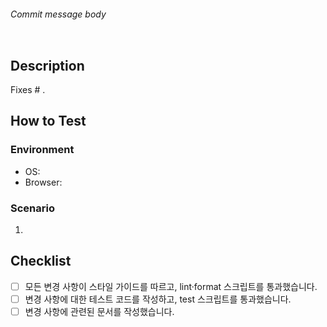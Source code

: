 ###### Commit message body
<!--
Commit message body를 작성하세요.
Commit message subject는 Pull request title 필드에 작성하세요.
-->

```txt

```

## Description
<!--
변경 사항과 관련 이슈에 대한 요약을 작성하세요.
작업의 목적과 의도 등 맥락이 충분히 포함되어야 합니다.
재현하기 어려운 버그를 수정한 경우 재현 시나리오도 함께 작성하세요.
-->

Fixes # .

## How to Test

### Environment
<!--
테스트를 수행한 환경을 작성하세요.
-->

- OS:
- Browser:

### Scenario
<!--
변경 사항을 확인하기 위해 실행한 테스트 시나리오를 작성하세요.
리뷰어가 재현할 수 있도록 충분한 설명이 포함되어야 합니다.
-->

1.

## Checklist
<!--
PR이 병합되기 전에 검토해야 하는 체크리스트를 작성하고 확인하세요.
-->

- [ ] 모든 변경 사항이 스타일 가이드를 따르고, lint·format 스크립트를 통과했습니다.
- [ ] 변경 사항에 대한 테스트 코드를 작성하고, test 스크립트를 통과했습니다.
- [ ] 변경 사항에 관련된 문서를 작성했습니다.
